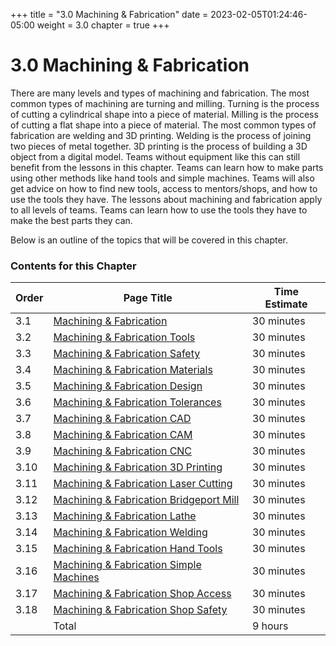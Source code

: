 +++
title = "3.0 Machining & Fabrication"
date = 2023-02-05T01:24:46-05:00
weight = 3.0
chapter = true
+++

# 3.0 Machining & Fabrication

There are many levels and types of machining and fabrication. The most common types of machining are turning and milling. Turning is the process of cutting a cylindrical shape into a piece of material. Milling is the process of cutting a flat shape into a piece of material. The most common types of fabrication are welding and 3D printing. Welding is the process of joining two pieces of metal together. 3D printing is the process of building a 3D object from a digital model. Teams without equipment like this can still benefit from the lessons in this chapter. Teams can learn how to make parts using other methods like hand tools and simple machines. Teams will also get advice on how to find new tools, access to mentors/shops, and how to use the tools they have. The lessons about machining and fabrication apply to all levels of teams. Teams can learn how to use the tools they have to make the best parts they can.

Below is an outline of the topics that will be covered in this chapter.

### Contents for this Chapter

| Order | Page Title | Time Estimate |
| --- | --- | --- |
| 3.1 | [Machining & Fabrication](/content/machining_fab/machining_fab.md) | 30 minutes |
| 3.2 | [Machining & Fabrication Tools](/content/machining_fab/machining_fab_tools.md) | 30 minutes |
| 3.3 | [Machining & Fabrication Safety](/content/machining_fab/machining_fab_safety.md) | 30 minutes |
| 3.4 | [Machining & Fabrication Materials](/content/machining_fab/machining_fab_materials.md) | 30 minutes |
| 3.5 | [Machining & Fabrication Design](/content/machining_fab/machining_fab_design.md) | 30 minutes |
| 3.6 | [Machining & Fabrication Tolerances](/content/machining_fab/machining_fab_tolerances.md) | 30 minutes |
| 3.7 | [Machining & Fabrication CAD](/content/machining_fab/machining_fab_cad.md) | 30 minutes |
| 3.8 | [Machining & Fabrication CAM](/content/machining_fab/machining_fab_cam.md) | 30 minutes |
| 3.9 | [Machining & Fabrication CNC](/content/machining_fab/machining_fab_cnc.md) | 30 minutes |
| 3.10 | [Machining & Fabrication 3D Printing](/content/machining_fab/machining_fab_3d_printing.md) | 30 minutes |
| 3.11 | [Machining & Fabrication Laser Cutting](/content/machining_fab/machining_fab_laser_cutting.md) | 30 minutes |
| 3.12 | [Machining & Fabrication Bridgeport Mill](/content/machining_fab/machining_fab_bridgeport_mill.md) | 30 minutes |
| 3.13 | [Machining & Fabrication Lathe](/content/machining_fab/machining_fab_lathe.md) | 30 minutes |
| 3.14 | [Machining & Fabrication Welding](/content/machining_fab/machining_fab_welding.md) | 30 minutes |
| 3.15 | [Machining & Fabrication Hand Tools](/content/machining_fab/machining_fab_hand_tools.md) | 30 minutes |
| 3.16 | [Machining & Fabrication Simple Machines](/content/machining_fab/machining_fab_simple_machines.md) | 30 minutes |
| 3.17 | [Machining & Fabrication Shop Access](/content/machining_fab/machining_fab_shop_access.md) | 30 minutes |
| 3.18 | [Machining & Fabrication Shop Safety](/content/machining_fab/machining_fab_shop_safety.md) | 30 minutes |
|      | Total | 9 hours |
